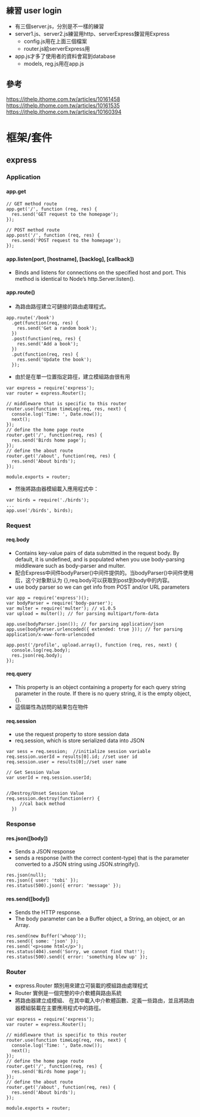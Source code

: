 ## 練習 user login
- 有三個server.js，分別是不一樣的練習
- server1.js、server2.js練習用http、serverExpress鍊習用Express
  - config.js用在上面三個檔案
  - router.js給serverExpress用
- app.js才多了使用者的資料會寫到database
  - models, reg.js用在app.js

## 參考
https://ithelp.ithome.com.tw/articles/10161458
https://ithelp.ithome.com.tw/articles/10161535
https://ithelp.ithome.com.tw/articles/10160394


# 框架/套件
## express
### Application
#### app.get
```
// GET method route
app.get('/', function (req, res) {
  res.send('GET request to the homepage');
});

// POST method route
app.post('/', function (req, res) {
  res.send('POST request to the homepage');
});
```





#### app.listen(port, [hostname], [backlog], [callback])
- Binds and listens for connections on the specified host and port. This method is identical to Node’s http.Server.listen().



#### app.route()
- 為路由路徑建立可鏈接的路由處理程式。
```
app.route('/book')
  .get(function(req, res) {
    res.send('Get a random book');
  })
  .post(function(req, res) {
    res.send('Add a book');
  })
  .put(function(req, res) {
    res.send('Update the book');
  });
```

- 由於是在單一位置指定路徑，建立模組路由很有用
```
var express = require('express');
var router = express.Router();

// middleware that is specific to this router
router.use(function timeLog(req, res, next) {
  console.log('Time: ', Date.now());
  next();
});
// define the home page route
router.get('/', function(req, res) {
  res.send('Birds home page');
});
// define the about route
router.get('/about', function(req, res) {
  res.send('About birds');
});

module.exports = router;
```
- 然後將路由器模組載入應用程式中：
```
var birds = require('./birds');
...
app.use('/birds', birds);
```




### Request
#### req.body
- Contains key-value pairs of data submitted in the request body. By default, it is undefined, and is populated when you use body-parsing middleware such as body-parser and multer.
- 配合Express中间件bodyParser()中间件提供的。当bodyParser()中间件使用后，这个对象默认为 {},req.body可以获取到post到body中的内容。
- use body parser so we can get info from POST and/or URL parameters
```
var app = require('express')();
var bodyParser = require('body-parser');
var multer = require('multer'); // v1.0.5
var upload = multer(); // for parsing multipart/form-data

app.use(bodyParser.json()); // for parsing application/json
app.use(bodyParser.urlencoded({ extended: true })); // for parsing application/x-www-form-urlencoded

app.post('/profile', upload.array(), function (req, res, next) {
  console.log(req.body);
  res.json(req.body);
});
```


#### req.query
- This property is an object containing a property for each query string parameter in the route. If there is no query string, it is the empty object, {}.
- 這個屬性為訪問的結果包在物件


#### req.session
- use the request property to store session data
- req.session, which is store serialized data into JSON
```
var sess = req.session;  //initialize session variable
req.session.userId = results[0].id; //set user id
req.session.user = results[0];//set user name

// Get Session Value
var userId = req.session.userId;


//Destroy/Unset Session Value
req.session.destroy(function(err) {
     //cal back method
  })
```




### Response
#### res.json([body])
- Sends a JSON response
-  sends a response (with the correct content-type) that is the parameter converted to a JSON string using JSON.stringify().
```
res.json(null);
res.json({ user: 'tobi' });
res.status(500).json({ error: 'message' });
```


#### res.send([body])
- Sends the HTTP response.
- The body parameter can be a Buffer object, a String, an object, or an Array.
```
res.send(new Buffer('whoop'));
res.send({ some: 'json' });
res.send('<p>some html</p>');
res.status(404).send('Sorry, we cannot find that!');
res.status(500).send({ error: 'something blew up' });
```




### Router
- express.Router 類別用來建立可裝載的模組路由處理程式
- Router 實例是一個完整的中介軟體與路由系統
- 將路由器建立成模組、 在其中載入中介軟體函數、定義一些路由，並且將路由器模組裝載在主要應用程式中的路徑。
```
var express = require('express');
var router = express.Router();

// middleware that is specific to this router
router.use(function timeLog(req, res, next) {
  console.log('Time: ', Date.now());
  next();
});
// define the home page route
router.get('/', function(req, res) {
  res.send('Birds home page');
});
// define the about route
router.get('/about', function(req, res) {
  res.send('About birds');
});

module.exports = router;
```
